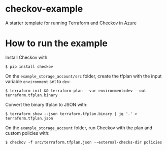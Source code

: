 # checkov-example
A starter template for running Terraform and Checkov in Azure

# How to run the example
Install Checkov with:
```shell
$ pip install checkov
```
On the `example_storage_account/src` folder, create the tfplan with the input variable `environment` set to `dev`:
```shell
$ terraform init && terraform plan --var environment=dev --out terraform.tfplan.binary
```
Convert the binary tfplan to JSON with:
```shell
$ terraform show --json terraform.tfplan.binary | jq '.' > terraform.tfplan.json
```
On the `example_storage_account` folder, run Checkov with the plan and custom policies with:
```shell
$ checkov -f src/terraform.tfplan.json --external-checks-dir policies
```
